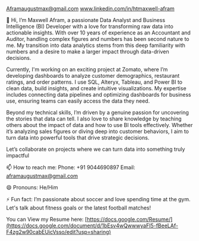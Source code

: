 Aframaugustmax@gmail.com  www.linkedin.com/in/htmaxwell-afram





👋 Hi, I’m Maxwell Afram, a passionate Data Analyst and Business Intelligence (BI) Developer with a love for transforming raw data into actionable insights. With over 10 years of experience as an Accountant and Auditor, handling complex figures and numbers has been second nature to me. My transition into data analytics stems from this deep familiarity with numbers and a desire to make a larger impact through data-driven decisions.

Currently, I'm working on an exciting project at Zomato, where I’m developing dashboards to analyze customer demographics, restaurant ratings, and order patterns. I use SQL, Alteryx, Tableau, and Power BI to clean data, build insights, and create intuitive visualizations. My expertise includes connecting data pipelines and optimizing dashboards for business use, ensuring teams can easily access the data they need.

Beyond my technical skills, I’m driven by a genuine passion for uncovering the stories that data can tell. I also love to share knowledge by teaching others about the impact of data and how to use BI tools effectively. Whether it’s analyzing sales figures or diving deep into customer behaviors, I aim to turn data into powerful tools that drive strategic decisions.

Let’s collaborate on projects where we can turn data into something truly impactful


📫 How to reach me:
Phone: +91 9044690897
Email: aframaugustmax@gmail.com

😄 Pronouns: He/Him

⚡ Fun fact: I’m passionate about soccer and love spending time at the gym. Let's talk about fitness goals or the latest football matches!


<!---
Maxwellafram/Maxwellafram is a ✨ special ✨ repository because its `README.md` (this file) appears on your GitHub profile.
You can click the Preview link to take a look at your changes.
--->

You can View my Resume here: [https://docs.google.com/Resume/](https://docs.google.com/document/d/1bEsv4wQwwwyaFI5-fBeeLAf-F4zg2w90cabEUicVsso/edit?usp=sharing)
